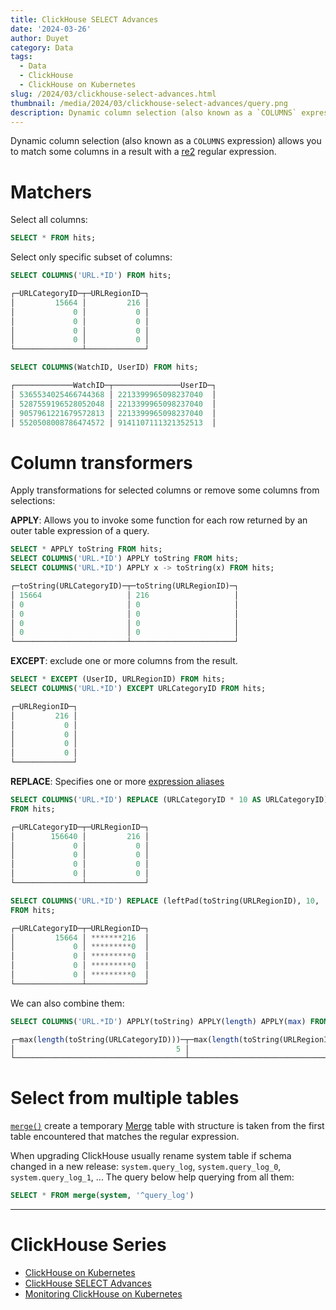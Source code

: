 ```yaml
---
title: ClickHouse SELECT Advances
date: '2024-03-26'
author: Duyet
category: Data
tags:
  - Data
  - ClickHouse
  - ClickHouse on Kubernetes
slug: /2024/03/clickhouse-select-advances.html
thumbnail: /media/2024/03/clickhouse-select-advances/query.png
description: Dynamic column selection (also known as a `COLUMNS` expression) allows you to match some columns in a result with a re2 regular expression.
---
```


Dynamic column selection (also known as a `COLUMNS` expression) allows you to match some columns in a result with a [re2](<https://en.wikipedia.org/wiki/RE2_(software)>) regular expression.

# Matchers

Select all columns:

```sql
SELECT * FROM hits;
```

Select only specific subset of columns:

```sql
SELECT COLUMNS('URL.*ID') FROM hits;

┌─URLCategoryID─┬─URLRegionID─┐
│         15664 │         216 │
│             0 │           0 │
│             0 │           0 │
│             0 │           0 │
│             0 │           0 │
└───────────────┴─────────────┘
```

```sql
SELECT COLUMNS(WatchID, UserID) FROM hits;

┌─────────────WatchID─┬───────────────UserID─┐
│ 5365534025466744368 │ 2213399965098237040  │
│ 5287559196528052048 │ 2213399965098237040  │
│ 9057961221679572813 │ 2213399965098237040  │
│ 5520508008786474572 │ 9141107111321352513  │
```

# Column transformers

Apply transformations for selected columns or remove some columns from selections:

**APPLY**: Allows you to invoke some function for each row returned by an outer table expression of a query.

```sql
SELECT * APPLY toString FROM hits;
SELECT COLUMNS('URL.*ID') APPLY toString FROM hits;
SELECT COLUMNS('URL.*ID') APPLY x -> toString(x) FROM hits;

┌─toString(URLCategoryID)─┬─toString(URLRegionID)─┐
│ 15664                   │ 216                   │
│ 0                       │ 0                     │
│ 0                       │ 0                     │
│ 0                       │ 0                     │
│ 0                       │ 0                     │
└─────────────────────────┴───────────────────────┘
```

**EXCEPT**: exclude one or more columns from the result.

```sql
SELECT * EXCEPT (UserID, URLRegionID) FROM hits;
SELECT COLUMNS('URL.*ID') EXCEPT URLCategoryID FROM hits;

┌─URLRegionID─┐
│         216 │
│           0 │
│           0 │
│           0 │
│           0 │
└─────────────┘
```

**REPLACE**: Specifies one or more [expression aliases](https://clickhouse.com/docs/en/sql-reference/syntax#syntax-expression_aliases)

```sql
SELECT COLUMNS('URL.*ID') REPLACE (URLCategoryID * 10 AS URLCategoryID)
FROM hits;

┌─URLCategoryID─┬─URLRegionID─┐
│        156640 │         216 │
│             0 │           0 │
│             0 │           0 │
│             0 │           0 │
│             0 │           0 │
└───────────────┴─────────────┘

SELECT COLUMNS('URL.*ID') REPLACE (leftPad(toString(URLRegionID), 10, '*') AS URLRegionID)
FROM hits;

┌─URLCategoryID─┬─URLRegionID─┐
│         15664 │ *******216  │
│             0 │ *********0  │
│             0 │ *********0  │
│             0 │ *********0  │
│             0 │ *********0  │
└───────────────┴─────────────┘
```

We can also combine them:

```sql
SELECT COLUMNS('URL.*ID') APPLY(toString) APPLY(length) APPLY(max) FROM hits;

┌─max(length(toString(URLCategoryID)))─┬─max(length(toString(URLRegionID)))─┐
│                                    5 │                                  5 │
└──────────────────────────────────────┴────────────────────────────────────┘
```

# Select from multiple tables

[`merge()`](https://clickhouse.com/docs/en/sql-reference/table-functions/merge) create a temporary [Merge](https://clickhouse.com/docs/en/engines/table-engines/special/merge) table with structure is taken from the first table encountered that matches the regular expression.

When upgrading ClickHouse usually rename system table if schema changed in a new release: `system.query_log`, `system.query_log_0`, `system.query_log_1`, ... The query below help querying from all them:

```sql
SELECT * FROM merge(system, '^query_log')
```

---

# ClickHouse Series

- [ClickHouse on Kubernetes](https://blog.duyet.net/2024/03/clickhouse-on-kubernetes.html)
- [ClickHouse SELECT Advances](https://blog.duyet.net/2024/03/clickhouse-select-advances.html)
- [Monitoring ClickHouse on Kubernetes](https://blog.duyet.net/2024/03/clickhouse-monitoring.html)
